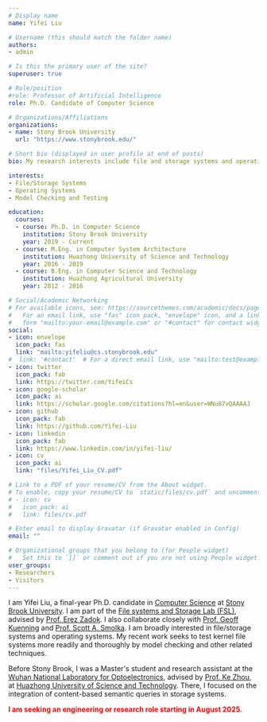 ```yaml
---
# Display name
name: Yifei Liu

# Username (this should match the folder name)
authors:
- admin

# Is this the primary user of the site?
superuser: true

# Role/position
#role: Professor of Artificial Intelligence
role: Ph.D. Candidate of Computer Science

# Organizations/Affiliations
organizations:
- name: Stony Brook University
  url: "https://www.stonybrook.edu/"

# Short bio (displayed in user profile at end of posts)
bio: My research interests include file and storage systems and operating systems.

interests:
- File/Storage Systems
- Operating Systems
- Model Checking and Testing

education:
  courses:
  - course: Ph.D. in Computer Science
    institution: Stony Brook University
    year: 2019 - Current
  - course: M.Eng. in Computer System Architecture
    institution: Huazhong University of Science and Technology
    year: 2016 - 2019
  - course: B.Eng. in Computer Science and Technology
    institution: Huazhong Agricultural University
    year: 2012 - 2016

# Social/Academic Networking
# For available icons, see: https://sourcethemes.com/academic/docs/page-builder/#icons
#   For an email link, use "fas" icon pack, "envelope" icon, and a link in the
#   form "mailto:your-email@example.com" or "#contact" for contact widget.
social:
- icon: envelope
  icon_pack: fas
  link: "mailto:yifeliu@cs.stonybrook.edu"
#  link: '#contact'  # For a direct email link, use "mailto:test@example.org".
- icon: twitter
  icon_pack: fab
  link: https://twitter.com/YifeiCs
- icon: google-scholar
  icon_pack: ai
  link: https://scholar.google.com/citations?hl=en&user=WNu87vQAAAAJ
- icon: github
  icon_pack: fab
  link: https://github.com/Yifei-Liu
- icon: linkedin
  icon_pack: fab
  link: https://www.linkedin.com/in/yifei-liu/
- icon: cv
  icon_pack: ai
  link: "files/Yifei_Liu_CV.pdf"

# Link to a PDF of your resume/CV from the About widget.
# To enable, copy your resume/CV to `static/files/cv.pdf` and uncomment the lines below.
# - icon: cv
#   icon_pack: ai
#   link: files/cv.pdf

# Enter email to display Gravatar (if Gravatar enabled in Config)
email: ""

# Organizational groups that you belong to (for People widget)
#   Set this to `[]` or comment out if you are not using People widget.
user_groups:
- Researchers
- Visitors
---
```


I am Yifei Liu, a final-year Ph.D. candidate in [Computer Science](https://www.cs.stonybrook.edu) at [Stony Brook University](https://www.stonybrook.edu). I am part of the [File systems and Storage Lab (FSL)](http://www.fsl.cs.stonybrook.edu/), advised by [Prof. Erez Zadok](https://www3.cs.stonybrook.edu/~ezk/). I also collaborate closely with [Prof. Geoff Kuenning](https://www.cs.hmc.edu/~geoff/geoff.html) and [Prof. Scott A. Smolka](https://www3.cs.stonybrook.edu/~sas/). I am broadly interested in file/storage systems and operating systems. My recent work seeks to test kernel file systems more readily and thoroughly by model checking and other related techniques.

Before Stony Brook, I was a Master's student and research assistant at the [Wuhan National Laboratory for Optoelectronics](http://english.wnlo.hust.edu.cn), advised by [Prof. Ke Zhou](http://faculty.hust.edu.cn/zhouke2/en/index.htm), at [Huazhong University of Science and Technology](http://english.hust.edu.cn). There, I focused on the integration of content-based semantic queries in storage systems.

<b style="color: red;">I am seeking an engineering or research role starting in August 2025.</b>
